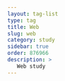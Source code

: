 ```yaml
---
layout: tag-list
type: tag
title: Web
slug: web
category: study
sidebar: true
order: 876966
description: >
   Web study
---
```

